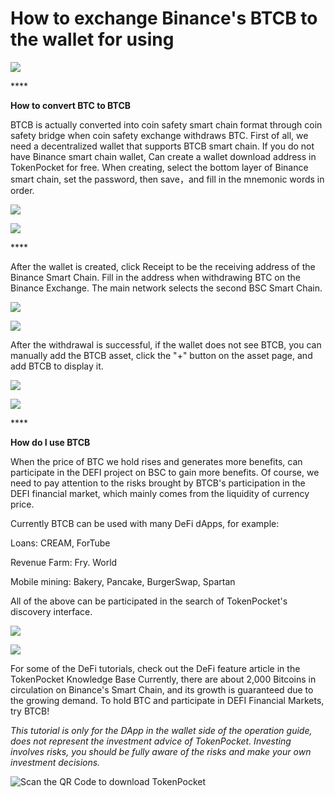 # How to exchange Binance's BTCB to the wallet for using

![](https://tp-statics.tokenpocket.pro/token/tokenpocket-1618457069175.jpeg)

\*\*\*\*

**How to convert BTC to BTCB**

BTCB is actually converted into coin safety smart chain format through coin safety bridge when coin safety exchange withdraws BTC. First of all, we need a decentralized wallet that supports BTCB smart chain. If you do not have Binance smart chain wallet, Can create a wallet download address in TokenPocket for free. When creating, select the bottom layer of Binance smart chain, set the password, then save，and fill in the mnemonic words in order.

![](https://tp-statics.tokenpocket.pro/token/tokenpocket-1618458231524.jpg)

![](https://tp-statics.tokenpocket.pro/token/tokenpocket-1618458248885.jpg)

\*\*\*\*

After the wallet is created, click Receipt to be the receiving address of the Binance Smart Chain. Fill in the address when withdrawing BTC on the Binance Exchange. The main network selects the second BSC Smart Chain.

![](https://tp-statics.tokenpocket.pro/token/tokenpocket-1618458303977.jpg)

![](https://tp-statics.tokenpocket.pro/token/tokenpocket-1618458320685.jpg)



After the withdrawal is successful, if the wallet does not see BTCB, you can manually add the BTCB asset, click the "+" button on the asset page, and add BTCB to display it.

![](https://tp-statics.tokenpocket.pro/token/tokenpocket-1618458348087.jpg)

![](https://tp-statics.tokenpocket.pro/token/tokenpocket-1618458368905.jpg)

\*\*\*\*



**How do I use BTCB**

When the price of BTC we hold rises and generates more benefits, can participate in the DEFI project on BSC to gain more benefits. Of course, we need to pay attention to the risks brought by BTCB's participation in the DEFI financial market, which mainly comes from the liquidity of currency price.

Currently BTCB can be used with many DeFi dApps, for example: 

Loans: CREAM, ForTube 

Revenue Farm: Fry. World 

Mobile mining: Bakery, Pancake, BurgerSwap, Spartan 

All of the above can be participated in the search of TokenPocket's discovery interface.

![](https://tp-statics.tokenpocket.pro/token/tokenpocket-1618458955504.jpg)

![](https://tp-statics.tokenpocket.pro/token/tokenpocket-1618458995779.jpg)



For some of the DeFi tutorials, check out the DeFi feature article in the TokenPocket Knowledge Base Currently, there are about 2,000 Bitcoins in circulation on Binance's Smart Chain, and its growth is guaranteed due to the growing demand. To hold BTC and participate in DEFI Financial Markets, try BTCB!



_This tutorial is only for the DApp in the wallet side of the operation guide, does not represent the investment advice of TokenPocket. Investing involves risks, you should be fully aware of the risks and make your own investment decisions._

![Scan the QR Code to download TokenPocket](https://tp-statics.tokenpocket.pro/dapp/tokenpocket-1615532554741.jpg)

